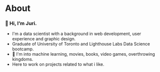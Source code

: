 # About
### 👋 Hi, I’m Juri.

- I'm a data scientist with a background in web development, user experience and graphic design.
- Graduate of University of Toronto and Lighthouse Labs Data Science bootcamp.
- 💞️ I'm into machine learning, movies, books, video games, overthrowing kingdoms.
- Here to work on projects related to what i like.
